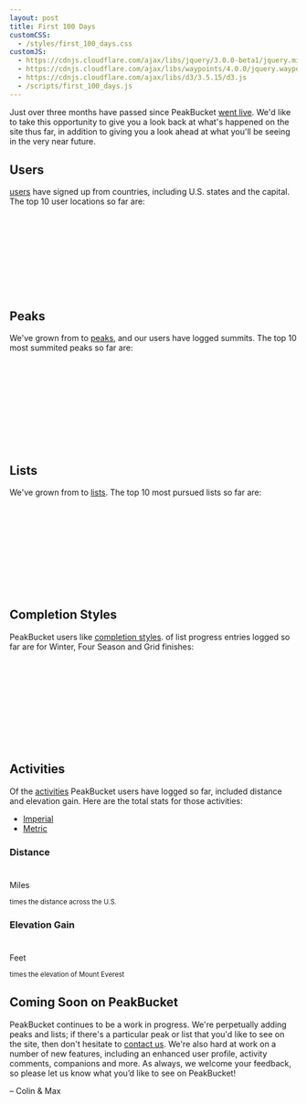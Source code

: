 ```yaml
---
layout: post
title: First 100 Days
customCSS:
  - /styles/first_100_days.css
customJS:
  - https://cdnjs.cloudflare.com/ajax/libs/jquery/3.0.0-beta1/jquery.min.js
  - https://cdnjs.cloudflare.com/ajax/libs/waypoints/4.0.0/jquery.waypoints.min.js
  - https://cdnjs.cloudflare.com/ajax/libs/d3/3.5.15/d3.js
  - /scripts/first_100_days.js
---
```


Just over three months have passed since PeakBucket <a href="/hello-world">went live</a>. We'd like to take this opportunity to give you a look back at what's happened on the site thus far, in addition to giving you a look ahead at what you'll be seeing in the very near future.

## Users
<span id='user-count'></span> <a href="http://www.peakbucket.com/users" target="_parent">users</a> have signed up from <span id='user-countries'></span> countries, including <span id='user-us-states'></span> U.S. states and the capital. The top 10 user locations so far are:
<svg id="user-top-10-loc" class="chart"></svg>


## Peaks
<p>We've grown from <span id="peaks-then"></span> to <span id="peaks-now"></span> <a href="http://www.peakbucket.com/peaks" target="_parent">peaks</a>, and our users have logged <span id="activity-peaks"></span> summits. The top 10 most summited peaks so far are:</p>
<svg id="activity-peak-top-10-summits" class="chart"></svg>

## Lists
<p>We've grown from <span id="lists-then"></span> to <span id="lists-now"></span> <a href="http://www.peakbucket.com/lists" target="_parent">lists</a>. The top 10 most pursued lists so far are:</p>
<svg id="user-lists-top-10" class="chart"></svg>

## Completion Styles
<p>PeakBucket users like <a href="https://peakbucket.com/faq#what-are-completion-styles" target="_parent">completion styles</a>. <span id="non-all-season-c-styles"></span> of list progress entries logged so far are for Winter, Four Season and Grid finishes:</p>
<svg id="user-c-styles" class="chart"></svg>

## Activities
<p>Of the <span id="activity-count"></span> <a href="https://peakbucket.com/faq#what-is-an-activity" target="_parent">activities</a> PeakBucket users have logged so far, <span id="activities-with-stats"></span> included distance and elevation gain. Here are the total stats for those activities:</p>
<div class="button-group-holder">
  <div class="button-group-wrap">
    <ul class="button-group">
      <li><a href="javascript:void(0)" id="select-imperial" class="button big pill select-btn active" onClick="post.handleUnitSelection('imperial')">Imperial</a></li>
      <li><a href="javascript:void(0)" id="select-metric" class="button big pill select-btn" onClick="post.handleUnitSelection('metric')">Metric</a></li>
    </ul>
  </div>
</div>
<div id="activity-stats-container">
  <div class='activity-stat'>
    <h3>Distance</h3>
    <h1><span id="total-activity-distance"></span></h1>
    <p id="distance-units">Miles</p>
    <small class="stats-reference"><span id="us-distance-multiple"></span> times the distance across the U.S.</small>
  </div>
  <div class='activity-stat'>
    <h3>Elevation Gain</h3>
    <h1><span id="total-activity-elevation-gain"></span></h1>
    <p id="elevation-units">Feet</p>
    <small class="stats-reference"><span id="everest-elevation-multiple"></span> times the elevation of Mount Everest</small>
  </div>
</div>

## Coming Soon on PeakBucket
PeakBucket continues to be a work in progress. We're perpetually adding peaks and lists; if there's a particular peak or list that you'd like to see on the site, then don't hesitate to <a href="https://peakbucket.com/contact" target="_parent">contact us</a>. We're also hard at work on a number of new features, including an enhanced user profile, activity comments, companions and more. As always, we welcome your feedback, so please let us know what you’d like to see on PeakBucket!

– Colin & Max